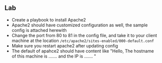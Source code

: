 ## Lab
* Create a playbook to install Apache2
* Apache2 should have customized configuration as well, the sample config is attached herewith
* Change the port from 80 to 81 in the config file, and take it to your client machine at the location ```/etc/apache2/sites-enabled/000-default.conf```
* Make sure you restart apache2 after updating config
* The default of apahce2 should have content like "Hello, The hostname of this machine is ....... and the IP is ....... "
